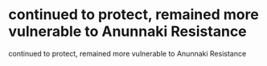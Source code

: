 # continued to protect, remained more vulnerable to Anunnaki Resistance

continued to protect, remained more vulnerable to Anunnaki Resistance